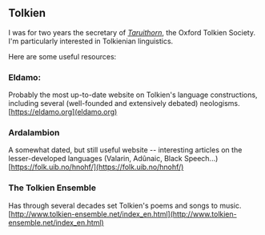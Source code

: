 ## Tolkien

I was for two years the secretary of [*Taruithorn*](https://users.ox.ac.uk/~tolksoc/), the Oxford Tolkien Society.
I'm particularly interested in Tolkienian linguistics.

Here are some useful resources:

### Eldamo:
Probably the most up-to-date website on Tolkien's language constructions, including several (well-founded and extensively debated) neologisms.
[https://eldamo.org](eldamo.org)

### Ardalambion
A somewhat dated, but still useful website -- interesting articles on the lesser-developed languages (Valarin, Adûnaic, Black Speech...)
[https://folk.uib.no/hnohf/](https://folk.uib.no/hnohf/)

### The Tolkien Ensemble
Has through several decades set Tolkien's poems and songs to music.
[http://www.tolkien-ensemble.net/index_en.html](http://www.tolkien-ensemble.net/index_en.html)

